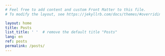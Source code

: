 ```yaml
---
# Feel free to add content and custom Front Matter to this file.
# To modify the layout, see https://jekyllrb.com/docs/themes/#overriding-theme-defaults

layout: home
title: Posts
list_title: ' '  # remove the default title "Posts"
lang: en
ref: posts
permalink: /posts/
---
```

